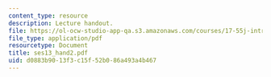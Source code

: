 ```yaml
---
content_type: resource
description: Lecture handout.
file: https://ol-ocw-studio-app-qa.s3.amazonaws.com/courses/17-55j-introduction-to-latin-american-studies-fall-2006/d0883b9013f3c15f52b086a493a4b467_ses13_hand2.pdf
file_type: application/pdf
resourcetype: Document
title: ses13_hand2.pdf
uid: d0883b90-13f3-c15f-52b0-86a493a4b467
---
```

